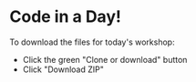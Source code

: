 # Code in a Day!

To download the files for today's workshop:
- Click the green "Clone or download" button
- Click "Download ZIP"

